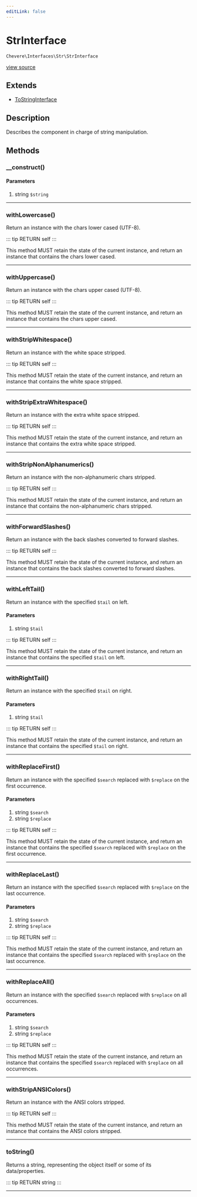 ```yaml
---
editLink: false
---
```


# StrInterface

`Chevere\Interfaces\Str\StrInterface`

[view source](https://github.com/chevere/chevere/blob/master/src/Chevere/Interfaces/Str/StrInterface.php)

## Extends

- [ToStringInterface](../Common/ToStringInterface.md)

## Description

Describes the component in charge of string manipulation.

## Methods

### __construct()

#### Parameters

1. string `$string`

---

### withLowercase()

Return an instance with the chars lower cased (UTF-8).

::: tip RETURN
self
:::

This method MUST retain the state of the current instance, and return
an instance that contains the chars lower cased.

---

### withUppercase()

Return an instance with the chars upper cased (UTF-8).

::: tip RETURN
self
:::

This method MUST retain the state of the current instance, and return
an instance that contains the chars upper cased.

---

### withStripWhitespace()

Return an instance with the white space stripped.

::: tip RETURN
self
:::

This method MUST retain the state of the current instance, and return
an instance that contains the white space stripped.

---

### withStripExtraWhitespace()

Return an instance with the extra white space stripped.

::: tip RETURN
self
:::

This method MUST retain the state of the current instance, and return
an instance that contains the extra white space stripped.

---

### withStripNonAlphanumerics()

Return an instance with the non-alphanumeric chars stripped.

::: tip RETURN
self
:::

This method MUST retain the state of the current instance, and return
an instance that contains the non-alphanumeric chars stripped.

---

### withForwardSlashes()

Return an instance with the back slashes converted to forward slashes.

::: tip RETURN
self
:::

This method MUST retain the state of the current instance, and return
an instance that contains the back slashes converted to forward slashes.

---

### withLeftTail()

Return an instance with the specified `$tail` on left.

#### Parameters

1. string `$tail`

::: tip RETURN
self
:::

This method MUST retain the state of the current instance, and return
an instance that contains the specified `$tail` on left.

---

### withRightTail()

Return an instance with the specified `$tail` on right.

#### Parameters

1. string `$tail`

::: tip RETURN
self
:::

This method MUST retain the state of the current instance, and return
an instance that contains the specified `$tail` on right.

---

### withReplaceFirst()

Return an instance with the specified `$search` replaced with `$replace` on the first occurrence.

#### Parameters

1. string `$search`
2. string `$replace`

::: tip RETURN
self
:::

This method MUST retain the state of the current instance, and return
an instance that contains the specified `$search` replaced with `$replace` on the first occurrence.

---

### withReplaceLast()

Return an instance with the specified `$search` replaced with `$replace` on the last occurrence.

#### Parameters

1. string `$search`
2. string `$replace`

::: tip RETURN
self
:::

This method MUST retain the state of the current instance, and return
an instance that contains the specified `$search` replaced with `$replace` on the last occurrence.

---

### withReplaceAll()

Return an instance with the specified `$search` replaced with `$replace` on all occurrences.

#### Parameters

1. string `$search`
2. string `$replace`

::: tip RETURN
self
:::

This method MUST retain the state of the current instance, and return
an instance that contains the specified `$search` replaced with `$replace` on all occurrences.

---

### withStripANSIColors()

Return an instance with the ANSI colors stripped.

::: tip RETURN
self
:::

This method MUST retain the state of the current instance, and return
an instance that contains the ANSI colors stripped.

---

### toString()

Returns a string, representing the object itself or some of its data/properties.

::: tip RETURN
string
:::

---
